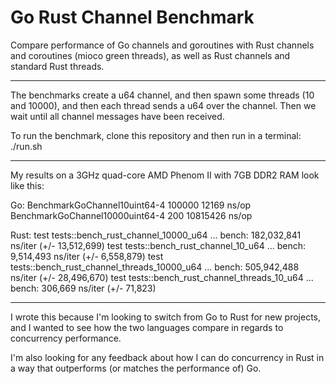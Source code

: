 # Go Rust Channel Benchmark
Compare performance of Go channels and goroutines with Rust channels and coroutines (mioco green threads), as well as Rust channels and standard Rust threads.

----------------
The benchmarks create a u64 channel, and then spawn some threads (10 and 10000),
and then each thread sends a u64 over the channel. Then we wait until all channel
messages have been received.

To run the benchmark, clone this repository and then run in a terminal: ./run.sh

----------------
My results on a 3GHz quad-core AMD Phenom II with 7GB DDR2 RAM look like this:

Go:
BenchmarkGoChannel10uint64-4   	  100000	     12169 ns/op
BenchmarkGoChannel10000uint64-4	     200	  10815426 ns/op

Rust:
test tests::bench_rust_channel_10000_u64         ... bench: 182,032,841 ns/iter (+/- 13,512,699)
test tests::bench_rust_channel_10_u64            ... bench:   9,514,493 ns/iter (+/- 6,558,879)
test tests::bench_rust_channel_threads_10000_u64 ... bench: 505,942,488 ns/iter (+/- 28,496,670)
test tests::bench_rust_channel_threads_10_u64    ... bench:     306,669 ns/iter (+/- 71,823)

----------------
I wrote this because I'm looking to switch from Go to Rust for new projects,
and I wanted to see how the two languages compare in regards to concurrency
performance.

I'm also looking for any feedback about how I can do concurrency in Rust in a
way that outperforms (or matches the performance of) Go.
